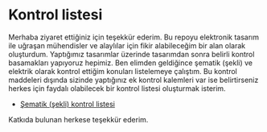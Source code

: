 # Kontrol listesi

Merhaba ziyaret ettiğiniz için teşekkür ederim. Bu repoyu elektronik tasarım ile uğraşan mühendisler ve alaylılar için fikir alabileceğim bir alan olarak oluşturdum. Yaptığımız tasarımlar üzerinde tasarımdan sonra belirli kontrol basamakları yapıyoruz hepimiz. Ben elimden geldiğince şematik (şekli) ve elektrik olarak kontrol ettiğim konuları listelemeye çalıştım. Bu kontrol maddeleri dışında sizinde yaptığınız ek kontrol kalemleri var ise belirtirseniz herkes için faydalı olabilecek bir kontrol listesi oluşturmak isterim. 

- [Şematik (şekli) kontrol listesi](https://github.com/akkoyun/Check-List/blob/master/schematic.md)

Katkıda bulunan herkese teşekkür ederim.
